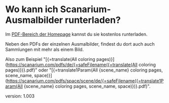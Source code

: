 # Wo kann ich Scanarium-Ausmalbilder runterladen?

Im [PDF-Bereich der Homepage](https://scanarium.com/#pdfs) kannst du sie kostenlos runterladen.

Neben den PDFs der einzelnen Ausmalbilder, findest du dort auch auch Sammlungen mit mehr als einem Bild.

Also zum Beispiel "[{=translate(All coloring pages)}](https://scanarium.com/pdfs/de/{=safeFilename({=translate(All coloring pages)})}.pdf)" oder "[{=translate1Param(All {scene_name} coloring pages, scene_name, space)}](https://scanarium.com/pdfs/space/scene/de/{=safeFilename({=translate1Param(All {scene_name} coloring pages, scene_name, space)})}.pdf)".

version: 1.003
